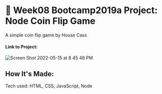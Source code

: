 # 💸 Week08 Bootcamp2019a Project: Node Coin Flip Game

A simple coin flip game by House Cass

#### Link to Project: 

![Screen Shot 2022-05-15 at 8 45 48 PM](https://user-images.githubusercontent.com/101993328/168502288-cbca5dd0-2fed-4456-a50f-74a735cb01a9.png)

## How It's Made:
Tech used: HTML, CSS, JavaScript, Node
